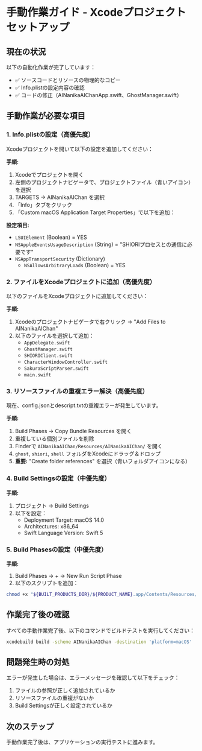 # 手動作業ガイド - Xcodeプロジェクトセットアップ

## 現在の状況
以下の自動化作業が完了しています：
- ✅ ソースコードとリソースの物理的なコピー
- ✅ Info.plistの設定内容の確認
- ✅ コードの修正（AINanikaAIChanApp.swift、GhostManager.swift）

## 手動作業が必要な項目

### 1. Info.plistの設定（高優先度）
Xcodeプロジェクトを開いて以下の設定を追加してください：

**手順:**
1. Xcodeでプロジェクトを開く
2. 左側のプロジェクトナビゲータで、プロジェクトファイル（青いアイコン）を選択
3. TARGETS → AINanikaAIChan を選択
4. 「Info」タブをクリック
5. 「Custom macOS Application Target Properties」で以下を追加：

**設定項目:**
- `LSUIElement` (Boolean) = YES
- `NSAppleEventsUsageDescription` (String) = "SHIORIプロセスとの通信に必要です"
- `NSAppTransportSecurity` (Dictionary)
  - `NSAllowsArbitraryLoads` (Boolean) = YES

### 2. ファイルをXcodeプロジェクトに追加（高優先度）
以下のファイルをXcodeプロジェクトに追加してください：

**手順:**
1. Xcodeのプロジェクトナビゲータで右クリック → "Add Files to AINanikaAIChan"
2. 以下のファイルを選択して追加：
   - `AppDelegate.swift`
   - `GhostManager.swift`
   - `SHIORIClient.swift`
   - `CharacterWindowController.swift`
   - `SakuraScriptParser.swift`
   - `main.swift`

### 3. リソースファイルの重複エラー解決（高優先度）
現在、config.jsonとdescript.txtの重複エラーが発生しています。

**手順:**
1. Build Phases → Copy Bundle Resources を開く
2. 重複している個別ファイルを削除
3. Finderで `AINanikaAIChan/Resources/AINanikaAIChan/` を開く
4. `ghost`, `shiori`, `shell` フォルダをXcodeにドラッグ＆ドロップ
5. **重要:** "Create folder references" を選択（青いフォルダアイコンになる）

### 4. Build Settingsの設定（中優先度）
**手順:**
1. プロジェクト → Build Settings
2. 以下を設定：
   - Deployment Target: macOS 14.0
   - Architectures: x86_64
   - Swift Language Version: Swift 5

### 5. Build Phasesの設定（中優先度）
**手順:**
1. Build Phases → + → New Run Script Phase
2. 以下のスクリプトを追加：
```bash
chmod +x "${BUILT_PRODUCTS_DIR}/${PRODUCT_NAME}.app/Contents/Resources/AINanikaAIChan/shiori/MacUkagaka.SHIORI"
```

## 作業完了後の確認
すべての手動作業完了後、以下のコマンドでビルドテストを実行してください：

```bash
xcodebuild build -scheme AINanikaAIChan -destination 'platform=macOS'
```

## 問題発生時の対処
エラーが発生した場合は、エラーメッセージを確認して以下をチェック：
1. ファイルの参照が正しく追加されているか
2. リソースファイルの重複がないか
3. Build Settingsが正しく設定されているか

## 次のステップ
手動作業完了後は、アプリケーションの実行テストに進みます。